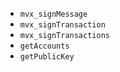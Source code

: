 * `mvx_signMessage`
* `mvx_signTransaction`
* `mvx_signTransactions`
* `getAccounts`
* `getPublicKey`